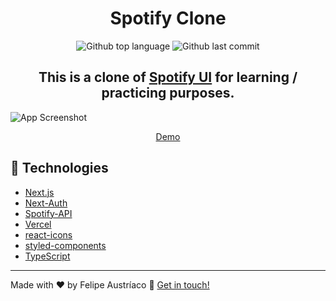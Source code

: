 <h1 align="center">Spotify Clone</h1>

<p align="center">
  <img alt="Github top language" src="https://img.shields.io/github/languages/top/w1redl4in/spotify-next" />
  <img alt="Github last commit" src="https://img.shields.io/github/last-commit/w1redl4in/spotify-next" />
</p>

<h2 align="center">This is a clone of <a href="https://dribbble.com/shots/15374609-Admin-Panel-UI">Spotify UI</a> for learning / practicing purposes.</h2>

![App Screenshot](https://cdn.discordapp.com/attachments/689545226120986626/826903499887214632/unknown.png)

<p align="center">
  <a href="https://slick-studio-4fmbfszjc-w1redl4in.vercel.app/" target="_blank">Demo
  </a>
</p>

## :rocket: Technologies

- [Next.js](https://nextjs.org/)
- [Next-Auth](https://next-auth.js.org/)
- [Spotify-API](https://developer.spotify.com/)
- [Vercel](https://vercel.com/)
- [react-icons](https://react-icons.github.io/react-icons/)
- [styled-components](https://styled-components.com/)
- [TypeScript](https://www.typescriptlang.org/)

---

Made with ♥ by Felipe Austríaco :wave: [Get in touch!](https://felipeaustriaco.dev/)
